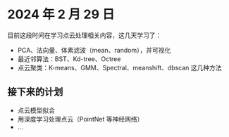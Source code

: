 # 2024 年 2 月 29 日

目前这段时间在学习点云处理相关内容，这几天学习了：

- PCA、法向量、体素滤波（mean、random），并可视化
- 最近邻算法：BST、Kd-tree、Octree
- 点云聚类：K-means、GMM、Spectral、meanshift、dbscan 这几种方法


## 接下来的计划

- 点云模型拟合
- 用深度学习处理点云（PointNet 等神经网络）
- ...